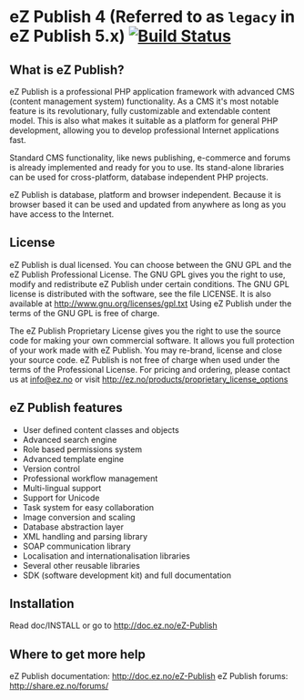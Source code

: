 eZ Publish 4 (Referred to as `legacy` in eZ Publish 5.x) [![Build Status](https://secure.travis-ci.org/ezsystems/ezpublish-legacy.png)](http://travis-ci.org/ezsystems/ezpublish-legacy)
=======================================================

What is eZ Publish?
-------------------
eZ Publish is a professional PHP application framework with advanced CMS
(content management system) functionality. As a CMS it's most notable feature
is its revolutionary, fully customizable and extendable content model. This is
also what makes it suitable as a platform for general PHP development, allowing
you to develop professional Internet applications fast.

Standard CMS functionality, like news publishing, e-commerce and forums is
already implemented and ready for you to use. Its stand-alone libraries can be
used for cross-platform, database independent PHP projects.

eZ Publish is database, platform and browser independent. Because it is
browser based it can be used and updated from anywhere as long as you have
access to the Internet.


License
-------
eZ Publish is dual licensed. You can choose between the GNU GPL and the
eZ Publish Professional License. The GNU GPL gives you the right to use, modify
and redistribute eZ Publish under certain conditions. The GNU GPL license is
distributed with the software, see the file LICENSE. It is also available at
http://www.gnu.org/licenses/gpl.txt
Using eZ Publish under the terms of the GNU GPL is free of charge.

The eZ Publish Proprietary License gives you the right to use the source code
for making your own commercial software. It allows you full protection of your
work made with eZ Publish. You may re-brand, license and close your source
code. eZ Publish is not free of charge when used under the terms of the
Professional License. For pricing and ordering, please contact us at
info@ez.no or visit http://ez.no/products/proprietary_license_options


eZ Publish features
-------------------
- User defined content classes and objects
- Advanced search engine
- Role based permissions system
- Advanced template engine
- Version control
- Professional workflow management
- Multi-lingual support
- Support for Unicode
- Task system for easy collaboration
- Image conversion and scaling
- Database abstraction layer
- XML handling and parsing library
- SOAP communication library
- Localisation and internationalisation libraries
- Several other reusable libraries
- SDK (software development kit)
  and full documentation


Installation
------------
Read doc/INSTALL or go to http://doc.ez.no/eZ-Publish


Where to get more help
----------------------
eZ Publish documentation: http://doc.ez.no/eZ-Publish
eZ Publish forums: http://share.ez.no/forums/

